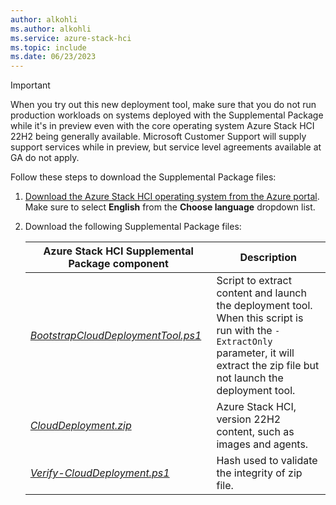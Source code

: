 ```yaml
---
author: alkohli
ms.author: alkohli
ms.service: azure-stack-hci
ms.topic: include
ms.date: 06/23/2023
---
```


> [!IMPORTANT]
> When you try out this new deployment tool, make sure that you do not run production workloads on systems deployed with the Supplemental Package while it's in preview even with the core operating system Azure Stack HCI 22H2 being generally available. Microsoft Customer Support will supply support services while in preview, but service level agreements available at GA do not apply.

Follow these steps to download the Supplemental Package files:  

1. [Download the Azure Stack HCI operating system from the Azure portal](../deploy/download-software.md). Make sure to select **English** from the **Choose language** dropdown list.

1. Download the following Supplemental Package files:

    | Azure Stack HCI Supplemental Package component|  Description |
    |---------------------------------------------- |---------------------- |
    |[*BootstrapCloudDeploymentTool.ps1*](https://go.microsoft.com/fwlink/?linkid=2210545) | Script to extract content and launch the deployment tool. When this script is run with the `-ExtractOnly` parameter, it will extract the zip file but not launch the deployment tool. |
    | [*CloudDeployment.zip*](https://go.microsoft.com/fwlink/?linkid=2210546) | Azure Stack HCI, version 22H2 content, such as images and agents. |
    | [*Verify-CloudDeployment.ps1*](https://go.microsoft.com/fwlink/?linkid=2210608) | Hash used to validate the integrity of zip file. |